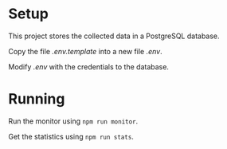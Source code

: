 # Setup

This project stores the collected data in a PostgreSQL database.

Copy the file _.env.template_ into a new file _.env_.

Modify _.env_ with the credentials to the database.

# Running

Run the monitor using `npm run monitor`.

Get the statistics using `npm run stats`.
